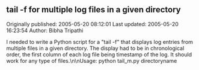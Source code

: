 ## tail -f for multiple log files in a given directory

Originally published: 2005-05-20 08:12:01
Last updated: 2005-05-20 16:23:54
Author: Bibha Tripathi

I needed to write a Python script for a "tail -f" that displays log entries from multiple files in a given directory. The display had to be in chronological order, the first column of each log file being timestamp of the log. It should work for any type of files.\n\nUsage:  python tail_m.py directoryname